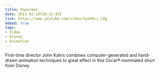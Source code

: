 ```yaml
---
title: Paperman
date: 2013-02-10T20:15:43Z
link: https://www.youtube.com/video/Fpe99ci_C8g
embed: true
tags:
- Video
- Disney
- Animation
---
```

First-time director John Kahrs combines computer-generated and hand-drawn animation techniques to great effect in this Oscar®-nominated short from Disney.
